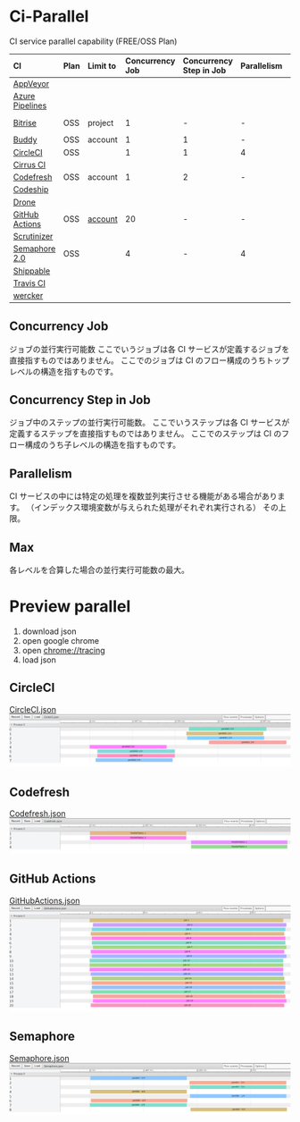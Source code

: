 # Ci-Parallel

CI service parallel capability (FREE/OSS Plan)

|CI|Plan|Limit to|Concurrency Job|Concurrency Step in Job|Parallelism|Max|
|:--|:--|:--|:--|:--|:--|:--|
|[AppVeyor](https://www.appveyor.com)||||
|[Azure Pipelines](https://azure.microsoft.com/ja-jp/services/devops/pipelines/)|
|[Bitrise](https://www.bitrise.io)|OSS|project|1|-|-|1 (x Projects)|
|[Buddy](https://buddy.works)|OSS|account|1|1|-|1|
|[CircleCI](https://circleci.com/pricing/)|OSS||1|1|4|4|
|[Cirrus CI](https://cirrus-ci.org/)||
|[Codefresh](https://codefresh.io/)|OSS|account|1|2|-|2|
|[Codeship](https://codeship.com/)||
|[Drone](https://cloud.drone.io/)||
|[GitHub Actions](https://help.github.com/en/articles/about-github-actions)|OSS|[account](https://github.blog/changelog/2019-10-28-github-actions-update-to-job-concurrency-usage-limits/)|20|-|-|20|
|[Scrutinizer](https://scrutinizer-ci.com)||
|[Semaphore 2.0](https://semaphoreci.com/product)|OSS||4|-|4|4|
|[Shippable](http://shippable.com)||
|[Travis CI](https://travis-ci.com/)|
|[wercker](http://www.wercker.com/)||

## Concurrency Job

ジョブの並行実行可能数
ここでいうジョブは各 CI サービスが定義するジョブを直接指すものではありません。
ここでのジョブは CI のフロー構成のうちトップレベルの構造を指すものです。

## Concurrency Step in Job

ジョブ中のステップの並行実行可能数。
ここでいうステップは各 CI サービスが定義するステップを直接指すものではありません。
ここでのステップは CI のフロー構成のうち子レベルの構造を指すものです。

## Parallelism

CI サービスの中には特定の処理を複数並列実行させる機能がある場合があります。
（インデックス環境変数が与えられた処理がそれぞれ実行される）
その上限。

## Max

各レベルを合算した場合の並行実行可能数の最大。

# Preview parallel

1. download json
2. open google chrome
3. open [chrome://tracing](chrome://tracing/)
4. load json

## CircleCI

[CircleCI.json](./record/CircleCI.json)
![CircleCI](./record/images/CircleCI.png)

## Codefresh

[Codefresh.json](./record/Codefresh.json)
![Codefresh](./record/images/Codefresh.png)

## GitHub Actions

[GitHubActions.json](./record/GitHubActions.json)
![GitHubActions](./record/images/GitHubActions.png)

## Semaphore

[Semaphore.json](./record/Semaphore.json)
![Semaphore](./record/images/Semaphore.png)
